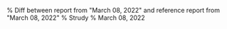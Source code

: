 % Diff between report from "March 08, 2022" and reference report from "March 08, 2022"
% Strudy
% March 08, 2022


